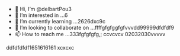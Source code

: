 - 👋 Hi, I’m @delbartPou3
- 👀 I’m interested in ...6
- 🌱 I’m currently learning ...2626dxc9c
- 💞️ I’m looking to collaborate on ...ffffgfgfggfgfvvvdd99999dfdfdf9
- 📫 How to reach me ...333fgfgfgfg,; ccvcvcv
02032030vvvvv
<!---161561561
delbartPou3/delbartPou3 is a ✨ special ✨ repository because its `README.md` (this file) appears on your GitHub profile.dfdfdfdf
You can click the Preview link to take a look at your changes.
--->
ddfdfdfdf1651616161
xcxcxc
